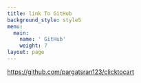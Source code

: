 ```yaml
---
title: link To GitHub
background_style: style5
menu:
  main:
    name: ' GitHub'
    weight: 7
layout: page
---
```

https://github.com/pargatsran123/clicktocart
